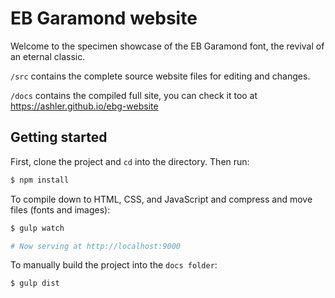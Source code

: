 # EB Garamond website

Welcome to the specimen showcase of the EB Garamond font, the revival of an eternal classic.

`/src` contains the complete source website files for editing and changes.

`/docs` contains the compiled full site, you can check it too at <https://ashler.github.io/ebg-website>


## Getting started

First, clone the project and `cd` into the directory. Then run:

```sh
$ npm install
```

To compile down to HTML, CSS, and JavaScript and compress and move files (fonts and images):

```sh
$ gulp watch

# Now serving at http://localhost:9000
```

To manually build the project into the `docs folder`:

```sh
$ gulp dist
```
